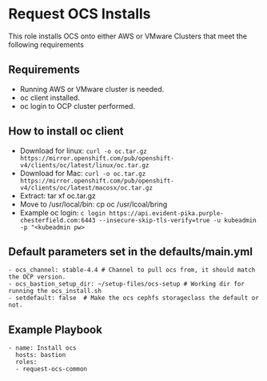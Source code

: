 # Request OCS Installs
This role installs OCS onto either AWS or VMware Clusters that meet the following requirements

Requirements
------------

 - Running AWS or VMware cluster is needed.
 - oc client installed.
 - oc login to OCP cluster performed.


How to install oc client
------------------------

 - Download for linux: `curl -o oc.tar.gz https://mirror.openshift.com/pub/openshift-v4/clients/oc/latest/linux/oc.tar.gz`
 - Download for Mac: `curl -o oc.tar.gz https://mirror.openshift.com/pub/openshift-v4/clients/oc/latest/macosx/oc.tar.gz`
 - Extract: tar xf oc.tar.gz
 - Move to /usr/local/bin: cp oc /usr/lcoal/bring
 - Example oc login: `c login https://api.evident-pika.purple-chesterfield.com:6443 --insecure-skip-tls-verify=true -u kubeadmin -p "<kubeadmin pw>`


Default parameters set in the defaults/main.yml
------------------

    - ocs_channel: stable-4.4 # Channel to pull ocs from, it should match the OCP version.
    - ocs_bastion_setup_dir: ~/setup-files/ocs-setup # Working dir for running the ocs_install.sh
    - setdefault: false  # Make the ocs cephfs storageclass the default or not.


Example Playbook
----------------

    - name: Install ocs
      hosts: bastion
      roles:
      - request-ocs-common
